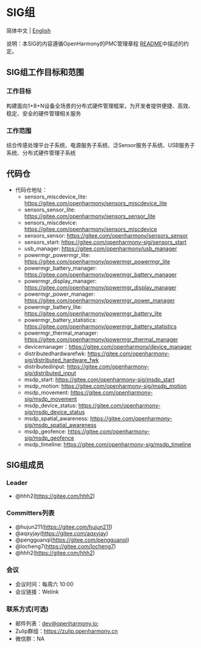 # SIG组
简体中文 | [English](./sig-distributedhardwaremgr.md)

说明：本SIG的内容遵循OpenHarmony的PMC管理章程 [README](/zh/pmc.md)中描述的约定。

## SIG组工作目标和范围

### 工作目标
构建面向1+8+N设备全场景的分布式硬件管理框架，为开发者提供便捷、高效、稳定、安全的硬件管理相关服务

### 工作范围
综合传感处理平台子系统、电源服务子系统、泛Sensor服务子系统、USB服务子系统、分布式硬件管理子系统

## 代码仓
- 代码仓地址：
  - sensors_miscdevice_lite: https://gitee.com/openharmony/sensors_miscdevice_lite
  - sensors_sensor_lite: https://gitee.com/openharmony/sensors_sensor_lite
  - sensors_miscdevice: https://gitee.com/openharmony/sensors_miscdevice
  - sensors_sensor: https://gitee.com/openharmony/sensors_sensor
  - sensors_start: https://gitee.com/openharmony-sig/sensors_start
  - usb_manager: https://gitee.com/openharmony/usb_manager
  - powermgr_powermgr_lite: https://gitee.com/openharmony/powermgr_powermgr_lite
  - powermgr_battery_manager: https://gitee.com/openharmony/powermgr_battery_manager
  - powermgr_display_manager: https://gitee.com/openharmony/powermgr_display_manager
  - powermgr_power_manager: https://gitee.com/openharmony/powermgr_power_manager
  - powermgr_battery_lite: https://gitee.com/openharmony/powermgr_battery_lite
  - powermgr_battery_statistics: https://gitee.com/openharmony/powermgr_battery_statistics
  - powermgr_thermal_manager: https://gitee.com/openharmony/powermgr_thermal_manager
  - devicemanager：https://gitee.com/openharmony/device_manager
  - distributedhardwarefwk: https://gitee.com/openharmony-sig/distributed_hardware_fwk
  - distributedinput: https://gitee.com/openharmony-sig/distributed_input
  - msdp_start: https://gitee.com/openharmony-sig/msdp_start
  - msdp_motion: https://gitee.com/openharmony-sig/msdp_motion
  - msdp_movement: https://gitee.com/openharmony-sig/msdp_movement
  - msdp_device_status: https://gitee.com/openharmony-sig/msdp_device_status
  - msdp_spatial_awareness: https://gitee.com/openharmony-sig/msdp_spatial_awareness
  - msdp_geofence: https://gitee.com/openharmony-sig/msdp_geofence
  - msdp_timeline: https://gitee.com/openharmony-sig/msdp_timeline

## SIG组成员

### Leader
- @hhh2(https://gitee.com/hhh2)

### Committers列表
- @hujun211(https://gitee.com/hujun211)
- @aqxyjay(https://gitee.com/aqxyjay)
- @pengguanqi(https://gitee.com/pengguanqi)
- @locheng7(https://gitee.com/locheng7)
- @hhh2(https://gitee.com/hhh2)

### 会议
 - 会议时间：每周六 10:00
 - 会议链接：Welink

### 联系方式(可选)
- 邮件列表：dev@openharmony.io;
- Zulip群组：https://zulip.openharmony.cn
- 微信群：NA
